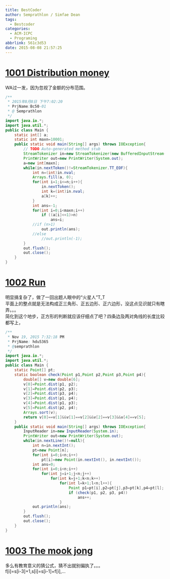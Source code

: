 ```yaml
---
title: BestCoder
author: Semprathlon / Simfae Dean
tags:
  - Bestcoder
categories:
  - ACM-ICPC
  - Programing
abbrlink: 561c3d53
date: 2015-08-08 21:57:25
---
```

[1001 Distribution money](http://acm.hdu.edu.cn/showproblem.php?pid=5364)
====
WA过一发，因为忽视了金额的分布范围。
```java
/**
 * 2015年8月8日 下午7:02:20
 * PrjName:Bc50-01
 * @ Semprathlon
 */
import java.io.*;
import java.util.*;
public class Main {
    static int[] a;
    static int maxn=10001;
    public static void main(String[] args) throws IOException{
        // TODO Auto-generated method stub
        StreamTokenizer in=new StreamTokenizer(new BufferedInputStream(System.in));
        PrintWriter out=new PrintWriter(System.out);
        a=new int[maxn];
        while(in.nextToken()!=StreamTokenizer.TT_EOF){
            int n=(int)in.nval;
            Arrays.fill(a, 0);
            for(int i=1;i<=n;i++){
                in.nextToken();
                int k=(int)in.nval;
                a[k]++;
            }
            int ans=-1;
            for(int i=0;i<maxn;i++)
                if ((a[i]<<1)>n)
                    ans=i;
            //if (n>1)
                out.println(ans);
            //else 
                //out.println(-1);
        }
        out.flush();
        out.close();
    }
}
```

[1002 Run](http://acm.hdu.edu.cn/showproblem.php?pid=5365)
====
明显搞复杂了，做了一回出题人眼中的“火星人”T_T   
平面上的整点就是无法构成正三角形、正五边形、正六边形，没这点见识就只有瞎弄。。。   
简化到这个地步，正方形的判断就应该仔细点了吧？四条边及两对角线的长度比较都写上，   
```java
/**
 * Nov 19, 2015 7:32:18 PM
 * PrjName: hdu5365
 * @semprathlon
 */
import java.io.*;
import java.util.*;
public class Main {
    static Point[] pt;
    static boolean check(Point p1,Point p2,Point p3,Point p4){
        double[] v=new double[6];
        v[0]=Point.dist(p1, p2);
        v[1]=Point.dist(p2, p3);
        v[2]=Point.dist(p3, p4);
        v[3]=Point.dist(p1, p4);
        v[4]=Point.dist(p1, p3);
        v[5]=Point.dist(p2, p4);
        Arrays.sort(v);
        return v[0]==v[1]&&v[1]==v[2]&&v[2]==v[3]&&v[4]==v[5];
    }
    public static void main(String[] args) throws IOException{
        InputReader in=new InputReader(System.in);
        PrintWriter out=new PrintWriter(System.out);
        while(in.nextLine()!=null){
            int n=in.nextInt();
            pt=new Point[n];
            for(int i=0;i<n;i++)
                pt[i]=new Point(in.nextInt(), in.nextInt());
            int ans=0;
            for(int i=0;i<n;i++)
                for(int j=i+1;j<n;j++)
                    for(int k=j+1;k<n;k++)
                        for(int l=k+1;l<n;l++){
                            Point p1=pt[i],p2=pt[j],p3=pt[k],p4=pt[l];
                            if (check(p1, p2, p3, p4))
                                ans++;
                        }
            out.println(ans);
        }
        out.flush();
        out.close();
    }
}
```

[1003 The mook jong](http://acm.hdu.edu.cn/showproblem.php?pid=5366)
====
多么有教育意义的猜公式，猜不出就别偏执了。。。   
f[i]=s[i-3]+1,s[i]=s[i-1]+f[i],...   